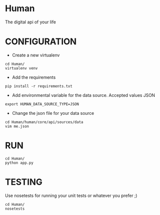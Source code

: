 Human
=====

The digital api of your life

CONFIGURATION
=============
- Create a new virtualenv
```
cd Human/
virtualenv venv
```
- Add the requirements
```
pip install -r requirements.txt
```
- Add environmental variable for the data source. Accepted values JSON
```
export HUMAN_DATA_SOURCE_TYPE=JSON
```
- Change the json file for your data source
```
cd Human/human/core/api/sources/data
vim me.json
```

RUN
=======
```
cd Human/
python app.py
```

TESTING
=======
Use nosetests for running your unit tests or whatever you prefer ;)
```
cd Human/
nosetests
```

